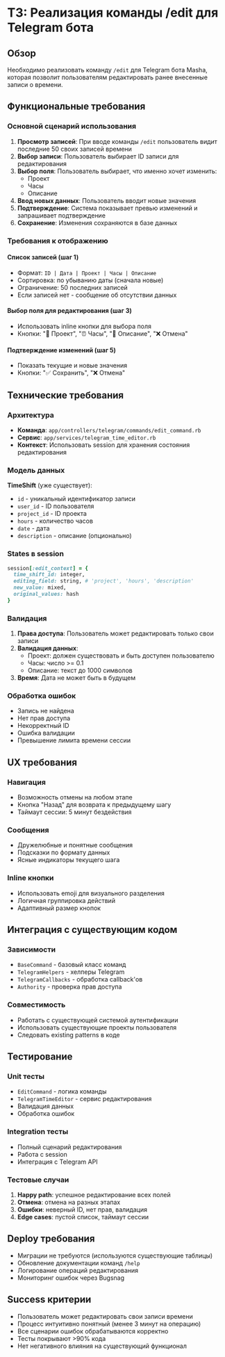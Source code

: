 # ТЗ: Реализация команды /edit для Telegram бота

## Обзор

Необходимо реализовать команду `/edit` для Telegram бота Masha, которая позволит пользователям редактировать ранее внесенные записи о времени.

## Функциональные требования

### Основной сценарий использования

1. **Просмотр записей**: При вводе команды `/edit` пользователь видит последние 50 своих записей времени
2. **Выбор записи**: Пользователь выбирает ID записи для редактирования
3. **Выбор поля**: Пользователь выбирает, что именно хочет изменить:
   - Проект
   - Часы
   - Описание
4. **Ввод новых данных**: Пользователь вводит новые значения
5. **Подтверждение**: Система показывает превью изменений и запрашивает подтверждение
6. **Сохранение**: Изменения сохраняются в базе данных

### Требования к отображению

#### Список записей (шаг 1)
- Формат: `ID | Дата | Проект | Часы | Описание`
- Сортировка: по убыванию даты (сначала новые)
- Ограничение: 50 последних записей
- Если записей нет - сообщение об отсутствии данных

#### Выбор поля для редактирования (шаг 3)
- Использовать inline кнопки для выбора поля
- Кнопки: "📁 Проект", "⏰ Часы", "📝 Описание", "❌ Отмена"

#### Подтверждение изменений (шаг 5)
- Показать текущие и новые значения
- Кнопки: "✅ Сохранить", "❌ Отмена"

## Технические требования

### Архитектура

- **Команда**: `app/controllers/telegram/commands/edit_command.rb`
- **Сервис**: `app/services/telegram_time_editor.rb`
- **Контекст**: Использовать session для хранения состояния редактирования

### Модель данных

**TimeShift** (уже существует):
- `id` - уникальный идентификатор записи
- `user_id` - ID пользователя
- `project_id` - ID проекта
- `hours` - количество часов
- `date` - дата
- `description` - описание (опционально)

### States в session

```ruby
session[:edit_context] = {
  time_shift_id: integer,
  editing_field: string, # 'project', 'hours', 'description'
  new_value: mixed,
  original_values: hash
}
```

### Валидация

1. **Права доступа**: Пользователь может редактировать только свои записи
2. **Валидация данных**:
   - Проект: должен существовать и быть доступен пользователю
   - Часы: число >= 0.1
   - Описание: текст до 1000 символов
3. **Время**: Дата не может быть в будущем

### Обработка ошибок

- Запись не найдена
- Нет прав доступа
- Некорректный ID
- Ошибка валидации
- Превышение лимита времени сессии

## UX требования

### Навигация

- Возможность отмены на любом этапе
- Кнопка "Назад" для возврата к предыдущему шагу
- Таймаут сессии: 5 минут бездействия

### Сообщения

- Дружелюбные и понятные сообщения
- Подсказки по формату данных
- Ясные индикаторы текущего шага

### Inline кнопки

- Использовать emoji для визуального разделения
- Логичная группировка действий
- Адаптивный размер кнопок

## Интеграция с существующим кодом

### Зависимости

- `BaseCommand` - базовый класс команд
- `TelegramHelpers` - хелперы Telegram
- `TelegramCallbacks` - обработка callback'ов
- `Authority` - проверка прав доступа

### Совместимость

- Работать с существующей системой аутентификации
- Использовать существующие проекты пользователя
- Следовать existing patterns в коде

## Тестирование

### Unit тесты

- `EditCommand` - логика команды
- `TelegramTimeEditor` - сервис редактирования
- Валидация данных
- Обработка ошибок

### Integration тесты

- Полный сценарий редактирования
- Работа с session
- Интеграция с Telegram API

### Тестовые случаи

1. **Happy path**: успешное редактирование всех полей
2. **Отмена**: отмена на разных этапах
3. **Ошибки**: неверный ID, нет прав, валидация
4. **Edge cases**: пустой список, таймаут сессии

## Deploy требования

- Миграции не требуются (используются существующие таблицы)
- Обновление документации команд `/help`
- Логирование операций редактирования
- Мониторинг ошибок через Bugsnag

## Success критерии

- Пользователь может редактировать свои записи времени
- Процесс интуитивно понятный (менее 3 минут на операцию)
- Все сценарии ошибок обрабатываются корректно
- Тесты покрывают >90% кода
- Нет негативного влияния на существующий функционал